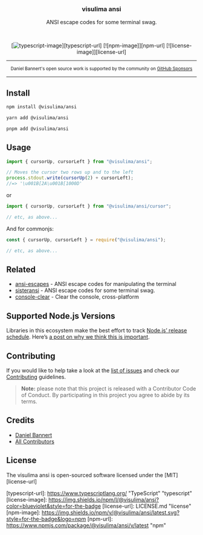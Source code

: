 <div align="center">
  <h3>visulima ansi</h3>
  <p>
  ANSI escape codes for some terminal swag.
  </p>
</div>

<br />

<div align="center">

[![typescript-image]][typescript-url] [![npm-image]][npm-url] [![license-image]][license-url]

</div>

---

<div align="center">
    <p>
        <sup>
            Daniel Bannert's open source work is supported by the community on <a href="https://github.com/sponsors/prisis">GitHub Sponsors</a>
        </sup>
    </p>
</div>

---

## Install

```sh
npm install @visulima/ansi
```

```sh
yarn add @visulima/ansi
```

```sh
pnpm add @visulima/ansi
```

## Usage

```js
import { cursorUp, cursorLeft } from "@visulima/ansi";

// Moves the cursor two rows up and to the left
process.stdout.write(cursorUp(2) + cursorLeft);
//=> '\u001B[2A\u001B[1000D'
```

or

```js
import { cursorUp, cursorLeft } from "@visulima/ansi/cursor";

// etc, as above...
```

And for commonjs:

```js
const { cursorUp, cursorLeft } = require("@visulima/ansi");

// etc, as above...
```

## Related

- [ansi-escapes](https://github.com/sindresorhus/ansi-escapes) - ANSI escape codes for manipulating the terminal
- [sisteransi](https://github.com/terkelg/sisteransi) - ANSI escape codes for some terminal swag.
- [console-clear](https://github.com/lukeed/console-clear) - Clear the console, cross-platform

## Supported Node.js Versions

Libraries in this ecosystem make the best effort to track [Node.js’ release schedule](https://github.com/nodejs/release#release-schedule).
Here’s [a post on why we think this is important](https://medium.com/the-node-js-collection/maintainers-should-consider-following-node-js-release-schedule-ab08ed4de71a).

## Contributing

If you would like to help take a look at the [list of issues](https://github.com/visulima/visulima/issues) and check our [Contributing](.github/CONTRIBUTING.md) guidelines.

> **Note:** please note that this project is released with a Contributor Code of Conduct. By participating in this project you agree to abide by its terms.

## Credits

- [Daniel Bannert](https://github.com/prisis)
- [All Contributors](https://github.com/visulima/visulima/graphs/contributors)

## License

The visulima ansi is open-sourced software licensed under the [MIT][license-url]

[typescript-image]: https://img.shields.io/badge/Typescript-294E80.svg?style=for-the-badge&logo=typescript
[typescript-url]: https://www.typescriptlang.org/ "TypeScript" "typescript"
[license-image]: https://img.shields.io/npm/l/@visulima/ansi?color=blueviolet&style=for-the-badge
[license-url]: LICENSE.md "license"
[npm-image]: https://img.shields.io/npm/v/@visulima/ansi/latest.svg?style=for-the-badge&logo=npm
[npm-url]: https://www.npmjs.com/package/@visulima/ansi/v/latest "npm"
